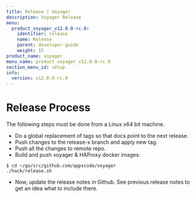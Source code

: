 ```yaml
---
title: Release | Voyager
description: Voyager Release
menu:
  product_voyager_v12.0.0-rc.0:
    identifier: release
    name: Release
    parent: developer-guide
    weight: 15
product_name: voyager
menu_name: product_voyager_v12.0.0-rc.0
section_menu_id: setup
info:
  version: v12.0.0-rc.0
---
```


# Release Process

The following steps must be done from a Linux x64 bit machine.

- Do a global replacement of tags so that docs point to the next release.
- Push changes to the release-x branch and apply new tag.
- Push all the changes to remote repo.
- Build and push voyager & HAProxy docker images:

```console
$ cd ~/go/src/github.com/appscode/voyager
./hack/release.sh
```

- Now, update the release notes in Github. See previous release notes to get an idea what to include there.
